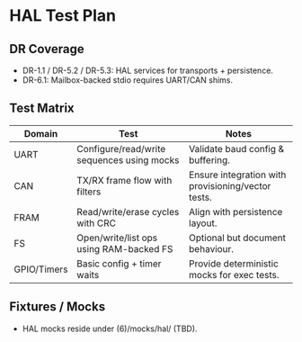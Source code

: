 # HAL Test Plan

## DR Coverage
- DR-1.1 / DR-5.2 / DR-5.3: HAL services for transports + persistence.
- DR-6.1: Mailbox-backed stdio requires UART/CAN shims.

## Test Matrix
| Domain | Test | Notes |
|--------|------|-------|
| UART | Configure/read/write sequences using mocks | Validate baud config & buffering. |
| CAN | TX/RX frame flow with filters | Ensure integration with provisioning/vector tests. |
| FRAM | Read/write/erase cycles with CRC | Align with persistence layout. |
| FS | Open/write/list ops using RAM-backed FS | Optional but document behaviour. |
| GPIO/Timers | Basic config + timer waits | Provide deterministic mocks for exec tests. |

## Fixtures / Mocks
- HAL mocks reside under (6)/mocks/hal/ (TBD).
